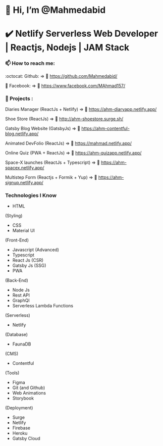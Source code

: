 # 👋 Hi, I’m @Mahmedabid

# ✔️ Netlify Serverless Web Developer | Reactjs, Nodejs | JAM Stack

### 📫 How to reach me:

:octocat: Github: => 🔗 https://github.com/Mahmedabid/

🔵 Facebook: => 🔗 https://www.facebook.com/MAhmad157/

### 🏅 Projects :

Diaries Manager (ReactJs + Netlify) => 🔗 https://ahm-diaryapp.netlify.app/

Shoe Store (ReactJs) => 🔗 http://ahm-shoestore.surge.sh/

Gatsby Blog Website (GatsbyJs) => 🔗 https://ahm-contentful-blog.netlify.app/

Animated DevFolio (ReactJs) => 🔗 https://mahmad.netlify.app/

Online Quiz (PWA + ReactJs) => 🔗 https://ahm-quizapp.netlify.app/

Space-X launches (ReactJs + Typescript) => 🔗 https://ahm-spacex.netlify.app/

Multistep Form (Reactjs + Formik + Yup) => 🔗 https://ahm-signup.netlify.app/

### Technologies I Know

* HTML

(Styling)

* CSS
* Material UI

(Front-End)

* Javascript (Advanced)
* Typescript
* React Js (CSR)
* Gatsby Js (SSG)
* PWA

(Back-End)

* Node Js
* Rest API
* GraphQl
* Serverless Lambda Functions

(Serverless) 

* Netlify

(Database)

* FaunaDB

(CMS)

* Contentful

(Tools)

* Figma
* Git (and Github)
* Web Animations
* Storybook

(Deployment)

* Surge
* Netlify
* Firebase
* Heroku
* Gatsby Cloud
